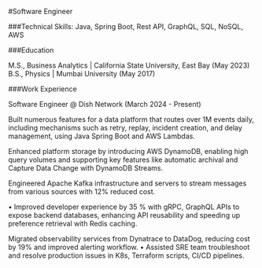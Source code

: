 #Software Engineer

###Technical Skills: Java, Spring Boot, Rest API, GraphQL, SQL, NoSQL, AWS

###Education

M.S., Business Analytics | California State University, East Bay (May 2023)
B.S., Physics | Mumbai University (May 2017)

###Work Experience

Software Engineer @ Dish Network (March 2024 - Present)

Built numerous features for a data platform that routes over 1M events daily, including mechanisms such as retry, replay,
incident creation, and delay management, using Java Spring Boot and AWS Lambdas.

Enhanced platform storage by introducing AWS DynamoDB, enabling high query volumes and supporting key features like
automatic archival and Capture Data Change with DynamoDB Streams.

Engineered Apache Kafka infrastructure and servers to stream messages from various sources with 12% reduced cost.

• Improved developer experience by 35 % with gRPC, GraphQL APIs to expose backend databases, enhancing API reusability
and speeding up preference retrieval with Redis caching.

Migrated observability services from Dynatrace to DataDog, reducing cost by 19% and improved alerting workflow.
• Assisted SRE team troubleshoot and resolve production issues in K8s, Terraform scripts, CI/CD pipelines.
